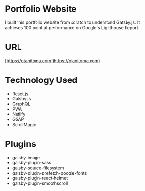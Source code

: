 # Portfolio Website
I built this portfolio website from scratch to understand Gatsby.js. It achieves 100 point at performance on Google's Lighthouse Report.

# URL
[https://otanitoma.com](https://otanitoma.com)

# Technology Used
* React.js
* Gatsby.js
* GraphQL
* PWA
* Netlify
* GSAP
* ScrollMagic

# Plugins
* gatsby-image
* gatsby-plugin-sass
* gatsby-source-filesystem
* gatsby-plugin-prefetch-google-fonts
* gatsby-plugin-react-helmet
* gatsby-plugin-smoothscroll